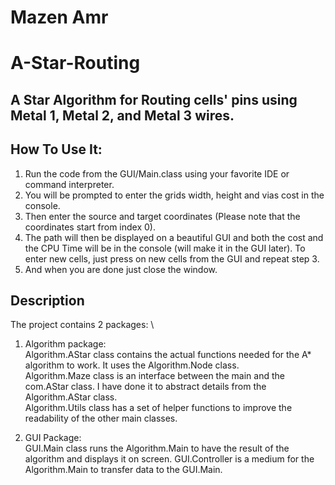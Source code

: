 # Mazen Amr
# A-Star-Routing


## A Star Algorithm for Routing cells' pins using Metal 1, Metal 2, and Metal 3 wires.

## How To Use It:
1. Run the code from the GUI/Main.class using your favorite IDE or command interpreter.
2. You will be prompted to enter the grids width, height and vias cost in the console.
3. Then enter the source and target coordinates (Please note that the coordinates start from index 0).
4. The path will then be displayed on a beautiful GUI and both the cost and the CPU Time will be in the console (will make it in the GUI later). To enter new cells, just press on new cells from the GUI and repeat step 3.
5. And when you are done just close the window.


## Description

The project contains 2 packages: \
1. Algorithm package: \
Algorithm.AStar class contains the actual functions needed for the A* algorithm to work. It uses the Algorithm.Node class. \
Algorithm.Maze class is an interface between the main and the com.AStar class. I have done it to abstract details from the Algorithm.AStar class.\
Algorithm.Utils class has a set of helper functions to improve the readability of the other main classes.

2. GUI Package: \
GUI.Main class runs the Algorithm.Main to have the result of the algorithm and displays it on screen.
GUI.Controller is a medium for the Algorithm.Main to transfer data to the GUI.Main.